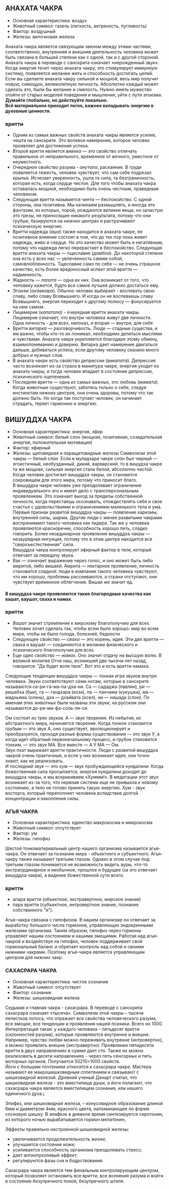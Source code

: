 
## АНАХАТА ЧАКРА
* Основная характеристика: воздух
* Животный символ: газель (легкость, ветреность, пугливость)
* Фактор: воздушный
* Железы: вилочковая железа

Анахата чакра является связующим звеном между этими частями, соответственно, внутренняя и внешняя деятельность человека может быть связана в большей степени как с одной, так и с другой стороной.    
Анахата чакра в переводе с санскрита означает «нерожденный звук».   
Когда энергия течет через анахата чакру, это стимулирует иммунную систему, появляется желание жить и способность достигать целей.
Если вы сделаете анахата чакру сильной и мощной, весь мир получит новую, сияющую, великолепную личность. Абсолютно каждый может сделать это, были бы желание и смелость. Нужно иметь мужество отойти от старых моделей поведения и мышления, уйти с пути эгоизма.   
**Думайте глобально, но действуйте локально.**   
**Всё материальное приходит легко, важнее вкладывать энергию в духовные ценности.**

### вритти
* Одним из самых важных свойств анахата чакры является усилие, чешта на санскрите. Это волевое намерение, которое человек проявляет для достижения успеха. 
* Второй вритти является *вивека* — это свойство отличать правильное от неправильного, временное от вечного, уместное от неуместного.
* Очередное свойство разума - *анутапа*, раскаяние. В груди появляется тяжесть, человек чувствует, что сам себе подрезал крылья. Исчезает уверенность, ушла та сила, та безграничность, которая есть, когда сердце чистое. Для того чтобы анахата чакра оставалась мощной, необходимо быть очень честным, праведным человеком. 
* Следующая вритти называется *чинта* — беспокойство. С одной стороны, она позитивна. Мы начинаем размышлять, и иногда это фантазии, из которых, порой, рождаются великие вещи, но зачастую это грезы, не приносящие никакого результата, потому что они грубые, базируются на нижних центрах и растрачивают психическую энергию. 
* Вритти надежда (*аша*) также находится в анахата чакре, ее позитивное влияние состоит в том, что до тех пор пока живет надежда, живо и сердце. Но это качество может быть и негативным, потому что надежда легко перерастает в беспокойство.
Следующая вритти анахата чакры — тщеславие (*дамбха*). До некоторой степени она есть у всех нас — увлеченность самим собой, самовлюбленность. Тщеславие само по себе — не очень страшное качество, есть более вредоносный аспект этой вритти — надменность.
* Жадность — *лалата* — одна их них. Она возникает от того, что человеку кажется, будто все самое лучшее должно достаться ему. 
* Эгоизм (*ахамкара*). Обычно человек выбирает - воспевать свою славу, либо славу Всевышнего. И когда он не воспеваешь славу Всевышнего, энергия переходит к другому полюсу — фокусируется на нем самом. 
* Лицемерие (*капатала*) - очередная вритти анахата чакры. Лицемерие означает, что внутри человека живут две личности. Одна личность - для всех, напоказ, и вторая — внутри, для себя
* Вритти *витарка* — разговорчивость. Люди — стадные существа, и им важно, чтобы кто-то их понимал, необходимо делиться мыслями и чувствами. Анахата чакра укрепляется благодаря этому обмену, взаимопониманию и доверию. Витарка дает намерение двигаться дальше, добиваться успеха, если другому человеку сказано много добрых и нужных слов. 
* В анахата чакре есть свойство депрессии (*викалата*). Депрессия часто возникает из-за страха в манипура чакре, энергия уходит из анахата чакры, и тогда человек впадает в состояние депрессии, психического оцепенения.
* Последняя вритти — одна из самых важных, это любовь (*мамата*). Когда животные существуют, заботясь только о себе, следуя инстинктам нижних центров, они очень здоровы, потому что так должно быть. Но когда так поступает человек, он начинает страдать, теряет гармонию и энергию. 

## ВИШУДДХА ЧАКРА
* Основная характеристика: энергия, эфир
* Животный символ: белый слон (мощная, позитивная, созидательная энергия, положительная мотивация)
* Фактор: эфирный
* Железы: щитовидная и паращитовидные железы
Символизм этой чакры — белый слон. Если в муладхара чакре слон был черный — эгоистичный, необузданный, дикий, варварский, то в вишудха чакре та же мощная, сильная энергия стала белой, абсолютно чистой. Когда человек достигает вишуддха чакры, он становится сокровищем для этого мира, потому что приносит благо.   
В вишуддха чакре человек уже преодолевает ограничения индивидуального эго и имеет дело с трансперсональным проявлением.
Это означает выход за пределы собственной личности, когда перестаешь осознавать, отождествлять себя и свое счастье с удовольствиями и ограничениями маленького тела и ума.   
Первый признак развитой вишуддха чакры — появление харизмы, внутренней силы, шарма. Другие люди с менее развитыми чакрами воспринимают такого человека как лидера. Так же у человека проявляются красноречие, способность хорошо петь, сладко говорить. Более неординарное проявление вишуддха чакры — незаурядная интуиция, потому что в этом центре находится вся "сверхъестественная" сила.     
Вишуддха чакра контролирует эфирный фактор в теле, который отвечает за передачу звука.   
* Вак — означает выражение через голос, и оно может быть либо амритой, либо вишаей. 
Амрита — нектарное проявление, личность становится сладкой: люди в компании такого человека чувствуют, что им хорошо, проблемы рассеиваются, а страхи отступают, они чувствует временное облегчение. 
Вишая же значит яд.    
#### В вишуддха чакре проявляются такие благородные качества как вашат, ваушат, сваха и намах.
### вритти
* *Вашат* значит стремление к мирскому благополучию для всех. Человек хочет сделать так, чтобы всем было хорошо: мир во всем мире, чтобы не было голода, болезней, бедности
* Следующее свойство — *сваха* — это корень, идея. Эти две вритти — сваха и ваушат — соединяются в желании физического и психического благополучия для всех. 
* Еще одно свойство — *намах*. Оно значит отдачу на высшую волю. В великой молитве Отче наш, возникшей две тысячи лет назад, говорится: "Да будет воля твоя". Вот это и есть вритти намаха.

Следующие тенденции вишуддха чакры — тонкая игра звуков внутри человека. Звуки соответствуют семи нотам, которые в санскрите называются са-ри-га-ма-па-дха-ни. Са — сададжа (павлин), ри — ришабха (бык), га — гандхара (коза), па — панчама (кукушка), ма — мадхьяма (олень), дха — дхайвата (осел), ни — нишада (слон). По именам этих животных были названы эти звуки, на русском они называются до-ре-ми-фа-соль-ля-си.

Ом состоит из трех звуков. А — звук творения. Из небытия, из абстрактного мира, начинается творение. Когда тонкое становится грубым — это звук А, оно существует, эволюционирует и преобразуется, проходя разные формы существования — это звук У, а когда идет обратный первоначальному процесс, и грубое становится тонким, — это звук МА. Все вместе — А У МА — Ом.   
Звук пхат выражает вритти практичности. Люди с развитой вишуддха чакрой очень практичные, и если у них возникает идея, они точно знают, как ее реализовать.   
И последний звук — это хум — звук пробуждающейся кундалини. Когда божественная сила просыпается, энергия кундалини доходит до вишуддха чакры, и мы вскрикиваем «Хуммм!». В медитации этот звук возникает из-за того, что нервная система еще не привыкла к новому состоянию, а тело не готово принять такую энергию. Хум - звук восторга, который переполняет человека вследствие долгой концентрации и накопления силы. 

### АГЬЯ ЧАКРА
* Основная характеристика: единство макрокосма и микрокосма
* Животный символ: отсутствует
* Фактор: ум
* Железы: гипофиз

Шестой тонкоматериальный центр нашего организма называется агья-чакра. Он отвечает за познание мира - объектного и субъектного. Агья-чакру также называют третьим глазом. Однако в этом случае под третьим глазом понимается не возможность видеть ауры, что-то экстраординарное и необычное, прошлое и будущее (за это отвечает вишуддха чакра), а видение божественной сути всего.
### вритти
* апара вритти (объектное, экстравертное, мирское знание) 
* пара вритти (субъектное, интровертное знание, познание собственного "я"). 

Агья-чакра связана с гипофизом. В нашем организме он отвечает за выработку большого числа гормонов, управляющих эндокринными железами организма. Таким образом, гипофиз через гормоны управляет нашим состоянием и нашими эмоциями. Работая над агья-чакрой и воздействуя на гипофиз, человек поддерживает свой гормональный баланс и обретает контроль над собой и своими нижними чакрами. Поэтому агья-чакра является управляющим центром для нижних чакр.

### САХАСРАРА ЧАКРА
* Основная характеристика: чистое сознание
* Животный символ: отсутствует
* Фактор: сознание
* Железы: шишковидная железа

Седьмая и главная чакра - сахасрара. В переводе с санскрита сахасрара означает «тысяча». Символизм этой чакры – тысяча лепестков лотоса, что отражает все свойства человеческого разума, все эмоции, все тенденции и проявления нашей психики. Всего их 1000.
Интерпретация такая: у каждого человека - пятьдесят вритти (склонностей разума), которые проявляются внутренне и внешне. Например, чувство любви можно переживать внутренне (интровертно), а можно проявлять внешне (экстравертно). Проявление пятидесяти вритти в двух направлениях в сумме дает сто. Также их можно реализовать в десяти направлениях - через пять сенсорных и пять моторных органов. Получается 50*2*10=1000 свойств.    
Йоги с большим почтением относятся к сахасрара чакре. Мастера называют ее макрошишковидным сплетением и связывают с шишковидной железой. Древний ученый Декарт считал, что шишковидная железа - это вместилище души, а йоги полагают, что сахасрара чакра является вместилищем сознания, или нашего единичного духа.¡

Эпифиз, или шишковидная железа, – конусовидное образование длиной 6мм и диаметром 4мм, красного цвета, напоминающее по форме сосновую шишку. В эпифизе в дневное время синтезируется серотонин, из которого ночью вырабатывается гормон мелатонин, 

Эффекты правильно настроенной шишковидной железы:

* увеличивается продолжительность жизни;
* улучшается состояние кожи;
* усиливается способность организма преодолевать стресс;
* дает антиопухолевый эффект;
* регулируются фазы сна и бодрствования.


Сахасрара чакра является тем финальным контролирующим центром, который позволяет остановить все вритти, все волнения разума и войти в состояние безупречного покоя, безупречного штиля. 




